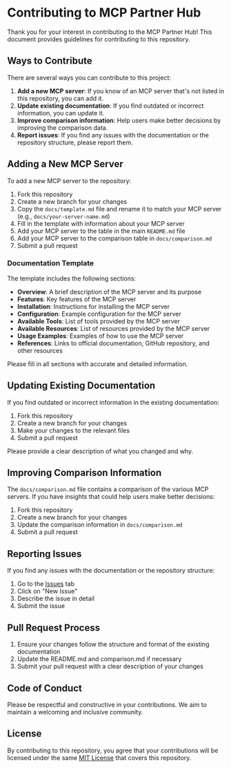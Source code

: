 # Contributing to MCP Partner Hub

Thank you for your interest in contributing to the MCP Partner Hub! This document provides guidelines for contributing to this repository.

## Ways to Contribute

There are several ways you can contribute to this project:

1. **Add a new MCP server**: If you know of an MCP server that's not listed in this repository, you can add it.
2. **Update existing documentation**: If you find outdated or incorrect information, you can update it.
3. **Improve comparison information**: Help users make better decisions by improving the comparison data.
4. **Report issues**: If you find any issues with the documentation or the repository structure, please report them.

## Adding a New MCP Server

To add a new MCP server to the repository:

1. Fork this repository
2. Create a new branch for your changes
3. Copy the `docs/template.md` file and rename it to match your MCP server (e.g., `docs/your-server-name.md`)
4. Fill in the template with information about your MCP server
5. Add your MCP server to the table in the main `README.md` file
6. Add your MCP server to the comparison table in `docs/comparison.md`
7. Submit a pull request

### Documentation Template

The template includes the following sections:

- **Overview**: A brief description of the MCP server and its purpose
- **Features**: Key features of the MCP server
- **Installation**: Instructions for installing the MCP server
- **Configuration**: Example configuration for the MCP server
- **Available Tools**: List of tools provided by the MCP server
- **Available Resources**: List of resources provided by the MCP server
- **Usage Examples**: Examples of how to use the MCP server
- **References**: Links to official documentation, GitHub repository, and other resources

Please fill in all sections with accurate and detailed information.

## Updating Existing Documentation

If you find outdated or incorrect information in the existing documentation:

1. Fork this repository
2. Create a new branch for your changes
3. Make your changes to the relevant files
4. Submit a pull request

Please provide a clear description of what you changed and why.

## Improving Comparison Information

The `docs/comparison.md` file contains a comparison of the various MCP servers. If you have insights that could help users make better decisions:

1. Fork this repository
2. Create a new branch for your changes
3. Update the comparison information in `docs/comparison.md`
4. Submit a pull request

## Reporting Issues

If you find any issues with the documentation or the repository structure:

1. Go to the [Issues](https://github.com/your-username/mcp-partner-hub/issues) tab
2. Click on "New Issue"
3. Describe the issue in detail
4. Submit the issue

## Pull Request Process

1. Ensure your changes follow the structure and format of the existing documentation
2. Update the README.md and comparison.md if necessary
3. Submit your pull request with a clear description of your changes

## Code of Conduct

Please be respectful and constructive in your contributions. We aim to maintain a welcoming and inclusive community.

## License

By contributing to this repository, you agree that your contributions will be licensed under the same [MIT License](LICENSE) that covers this repository.